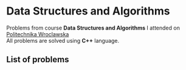 # Data Structures and Algorithms 
Problems from course **Data Structures and Algorithms** I attended on [Politechnika Wroclawska](https://wiz.pwr.edu.pl/en/)  
All problems are solved using **C++** language.  

## List of problems

